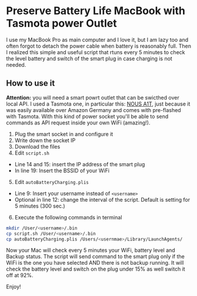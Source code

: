 # Preserve Battery Life MacBook with Tasmota power Outlet

I use my MacBook Pro as main computer and I love it, but I am lazy too and often forgot to detach the power cable when battery is reasonably full.
Then I realized this simple and useful script that rtuns every 5 minutes to check the level battery and switch of the smart plug in case charging is not needed.

## How to use it

**Attention:** you will need a smart powrt outlet that can be swicthed over local API. I used a Tasmota one, in particular this: [NOUS A1T](https://nous.technology/product/a1t.html), just because it was easily available over Amazon Germany and comes with pre-flashed with Tasmota. With this kind of power socket you'll be able to send commands as API request inside your own WiFi (amazing!).

1. Plug the smart socket in and configure it
2. Write down the socket IP
3. Download the files
4. Edit `script.sh`
  * Line 14 and 15: insert the IP address of the smart plug
  * In line 19: Insert the BSSID of your WiFi
5. Edit `autoBatteryCharging.plis`
  * Line 9: Insert your username instead of `<username>`
  * Optional in line 12: change the interval of the script. Default is setting for 5 minutes (300 sec.)
6. Execute the following commands in terminal

```bash
mkdir /User/<username>/.bin
cp script.sh /User/<username>/.bin
cp autoBatteryCharging.plis /Users/<usernmae>/Library/LaunchAgents/
```

Now your Mac will check every 5 minutes your WiFi, battery level and Backup status. The script will send command to the smart plug only if the WiFi is the one you have selected AND there is not backup running. 
It will check the battery level and switch on the plug under 15% as well switch it off at 92%.

Enjoy!
